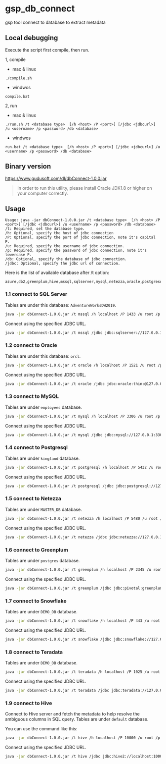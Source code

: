 # gsp_db_connect
gsp tool connect to database to extract metadata

## Local debugging
Execute the script first compile, then run.

1, compile
- mac & linux
```
./compile.sh
```
- windwos
```
compile.bat
```

2, run
- mac & linux
```
./run.sh /t <database type>  [/h <host> /P <port>] [/jdbc <jdbcurl>] /u <username> /p <password> /db <database>
```
- windwos
```
run.bat /t <database type>  [/h <host> /P <port>] [/jdbc <jdbcurl>] /u <username> /p <password> /db <database>
```

## Binary version
https://www.gudusoft.com/dl/dbConnect-1.0.0.jar

> In order to run this utility, please install Oracle JDK1.8 or higher on your computer correctly.

## Usage
```
Usage: java -jar dbConnect-1.0.0.jar /t <database type>  [/h <host> /P <port>] [/jdbc <jdbcurl>] /u <username> /p <password> /db <database>
/t: Required, set the database type.
/h: Optional, specify the host of jdbc connection
/P: Optional, specify the port of jdbc connection, note it's capital P.
/u: Required, specify the username of jdbc connection.
/p: Required, specify the password of jdbc connection, note it's lowercase P.
/db: Optional, specify the database of jdbc connection.
/jdbc: Optional, specify the jdbc url of connection.
```


Here is the list of available database after /t option:
```
azure,db2,greenplum,hive,mssql,sqlserver,mysql,netezza,oracle,postgresql,postgres,redshift,snowflake,teradata
```



### 1.1 connect to SQL Server
Tables are under this database: `AdventureWorksDW2019`.

```sh
java -jar dbConnect-1.0.0.jar /t mssql /h localhost /P 1433 /u root /p password /db AdventureWorksDW2019  
```

Connect using the specified JDBC URL.

```sh
java -jar dbConnect-1.0.0.jar /t mssql /jdbc jdbc:sqlserver://127.0.0.1:1433;DatabaseName=AdventureWorksDW2019  /u root /p password 
```

### 1.2 connect to Oracle
Tables are under this database: `orcl`.

```sh
java -jar dbConnect-1.0.0.jar /t oracle /h localhost /P 1521 /u root /p password /db orcl 
```

Connect using the specified JDBC URL.

```sh
java -jar dbConnect-1.0.0.jar /t oracle /jdbc jdbc:oracle:thin:@127.0.0.1:1521/orcl /u root /p password
```

### 1.3 connect to MySQL
Tables are under `employees` database.

```sh
java -jar dbConnect-1.0.0.jar /t mysql /h localhost /P 3306 /u root /p password /db employees  
```

Connect using the specified JDBC URL.

```sh
java -jar dbConnect-1.0.0.jar /t mysql /jdbc jdbc:mysql://127.0.0.1:3306/employees  /u root /p password   
```

### 1.4 connect to Postgresql
Tables are under `kingland` database.

```sh
java -jar dbConnect-1.0.0.jar /t postgresql /h localhost /P 5432 /u root /p password /db kingland  
```

Connect using the specified JDBC URL.

```sh
java -jar dbConnect-1.0.0.jar /t postgresql /jdbc jdbc:postgresql://127.0.0.1:5432/kingland  /u root /p password   
```

### 1.5 connect to Netezza
Tables are under `MASTER_DB` database.

```sh
java -jar dbConnect-1.0.0.jar /t netezza /h localhost /P 5480 /u root /p password /db MASTER_DB  
```

Connect using the specified JDBC URL.

```sh
java -jar dbConnect-1.0.0.jar /t netezza /jdbc jdbc:netezza://127.0.0.1:5480/MASTER_DB  /u root /p password   
```

### 1.6 connect to Greenplum
Tables are under `postgres` database.

```sh
java -jar dbConnect-1.0.0.jar /t greenplum /h localhost /P 2345 /u root /p password /db postgres  
```

Connect using the specified JDBC URL.

```sh
java -jar dbConnect-1.0.0.jar /t greenplum /jdbc jdbc:pivotal:greenplum://127.0.0.1:2345;DatabaseName=postgres  /u root /p password   
```

### 1.7 connect to Snowflake
Tables are under `DEMO_DB` database.

```sh
java -jar dbConnect-1.0.0.jar /t snowflake /h localhost /P 443 /u root /p password /db DEMO_DB  
```

Connect using the specified JDBC URL.

```sh
java -jar dbConnect-1.0.0.jar /t snowflake /jdbc jdbc:snowflake://127.0.0.1:443?db=DEMO_DB  /u root /p password   
```

### 1.8 connect to Teradata
Tables are under `DEMO_DB` database.

```sh
java -jar dbConnect-1.0.0.jar /t teradata /h localhost /P 1025 /u root /p password /db DEMO_DB  
```

Connect using the specified JDBC URL.

```sh
java -jar dbConnect-1.0.0.jar /t teradata /jdbc jdbc:teradata://127.0.0.1:1025/DEMO_DB  /u root /p password   
```

### 1.9 connect to Hive
Connect to Hive server and fetch the metadata to help resolve the ambiguous columns in SQL query.
Tables are under `default` database.

You can use the command like this:
```sh
java -jar dbConnect-1.0.0.jar /t hive /h localhost /P 10000 /u root /p password /db default  
```
Connect using the specified JDBC URL.

```sh
java -jar dbConnect-1.0.0.jar /t hive /jdbc jdbc:hive2://localhost:10000/default /u root /p password  
```

